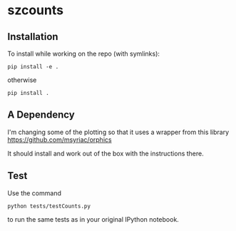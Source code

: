 # szcounts


## Installation


To install while working on the repo (with symlinks):

```pip install -e .```

otherwise

```pip install .```

## A Dependency

I'm changing some of the plotting so that it uses a wrapper from this library
https://github.com/msyriac/orphics

It should install and work out of the box with the instructions there.

## Test

Use the command
```
python tests/testCounts.py
```

to run the same tests as in your original IPython notebook.
